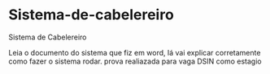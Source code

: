 # Sistema-de-cabelereiro
Sistema de Cabelereiro 


Leia o documento do sistema que fiz em word, lá vai explicar corretamente como fazer o sistema rodar.
prova realiazada para vaga DSIN como estagio
